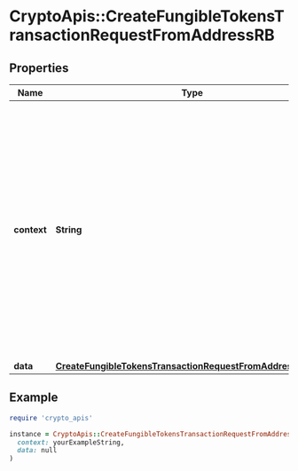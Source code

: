 # CryptoApis::CreateFungibleTokensTransactionRequestFromAddressRB

## Properties

| Name | Type | Description | Notes |
| ---- | ---- | ----------- | ----- |
| **context** | **String** | In batch situations the user can use the context to correlate responses with requests. This property is present regardless of whether the response was successful or returned as an error. &#x60;context&#x60; is specified by the user. | [optional] |
| **data** | [**CreateFungibleTokensTransactionRequestFromAddressRBData**](CreateFungibleTokensTransactionRequestFromAddressRBData.md) |  |  |

## Example

```ruby
require 'crypto_apis'

instance = CryptoApis::CreateFungibleTokensTransactionRequestFromAddressRB.new(
  context: yourExampleString,
  data: null
)
```

